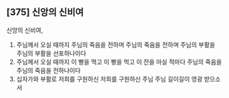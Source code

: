 ## [375] 신앙의 신비여

신앙의 신비여, 
1) 주님께서 오실 때까지 주님의 죽음을 전하며 주님의 죽음을 전하며 주님의 부활을 주님의 부활을 선포하나이다
2) 주님께서 오실 때까지 이 빵을 먹고 이 빵을 먹고 이 잔을 마실 적마다 주님의 죽음을 주님의 죽음을 전하나이다
3) 십자가와 부활로 저희를 구원하신 저희를 구원하신 주님 주님 길이길이 영광 받으소서
